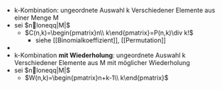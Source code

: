 - k-Kombination: ungeordnete Auswahl k Verschiedener Elemente aus einer Menge M
- sei $nloneqq|M|$
	- $C(n,k)=\begin{pmatrix}n\\ k\end{pmatrix}=P(n,k)\div k!$
		- siehe [[Binomialkoeffizient]], [[Permutation]]
-
- k-Kombination **mit Wiederholung**: ungeordnete Auswahl k Verschiedener Elemente aus M mit möglicher Wiederholung
- sei $nloneqq|M|$
	- $W(n,k)=\begin{pmatrix}n+k-1\\ k\end{pmatrix}$